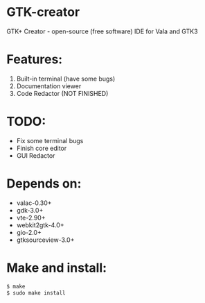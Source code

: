 # GTK-creator
GTK+ Creator - open-source (free software) IDE for Vala and GTK3

# Features:
1. Built-in terminal (have some bugs)
2. Documentation viewer
3. Code Redactor (NOT FINISHED)

# TODO:
* Fix some terminal bugs
* Finish core editor
* GUI Redactor

# Depends on:
* valac-0.30+
* gdk-3.0+
* vte-2.90+
* webkit2gtk-4.0+
* gio-2.0+
* gtksourceview-3.0+

# Make and install:
````bash
$ make
$ sudo make install
````
